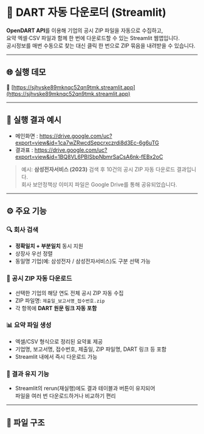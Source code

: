 # 📑 DART 자동 다운로더 (Streamlit)

**OpenDART API**를 이용해 기업의 공시 ZIP 파일을 자동으로 수집하고,  
요약 엑셀·CSV 파일과 함께 한 번에 다운로드할 수 있는 Streamlit 웹앱입니다.  
공시정보를 매번 수동으로 찾는 대신 클릭 한 번으로 ZIP 묶음을 내려받을 수 있습니다.

---

## 🌐 실행 데모

🔗 [https://sjhvske89mknqc52qn9tmk.streamlit.app](https://sjhvske89mknqc52qn9tmk.streamlit.app)

---

## 🚀 실행 결과 예시

- 메인화면 : https://drive.google.com/uc?export=view&id=1ca7wZRwcdSepcrxczrdi8d3Ec-6g6uTG
- 결과표 : https://drive.google.com/uc?export=view&id=1BQ8VL6PBISbpNbmrSaCsA6nk-fEBx2oC

> 예시: **삼성전자서비스 (2023)** 검색 후 10건의 공시 ZIP 자동 다운로드 결과입니다.  
> 회사 보안정책상 이미지 파일은 Google Drive를 통해 공유되었습니다.

---

## ⚙️ 주요 기능

### 🔍 회사 검색
- **정확일치 + 부분일치** 동시 지원  
- 상장사 우선 정렬  
- 동일명 기업(예: 삼성전자 / 삼성전자서비스)도 구분 선택 가능  

### 🧾 공시 ZIP 자동 다운로드
- 선택한 기업의 해당 연도 전체 공시 ZIP 자동 수집  
- ZIP 파일명: `제출일_보고서명_접수번호.zip`  
- 각 항목에 **DART 원문 링크 자동 포함**

### 📊 요약 파일 생성
- 엑셀/CSV 형식으로 정리된 요약표 제공  
- 기업명, 보고서명, 접수번호, 제출일, ZIP 파일명, DART 링크 등 포함  
- Streamlit 내에서 즉시 다운로드 가능  

### 🧠 결과 유지 기능
- Streamlit의 rerun(재실행)에도 결과 테이블과 버튼이 유지되어  
  파일을 여러 번 다운로드하거나 비교하기 편리  

---

## 🧩 파일 구조

